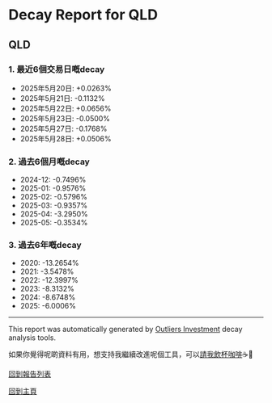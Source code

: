 # Decay Report for QLD

## QLD

### 1. 最近6個交易日嘅decay

- 2025年5月20日: +0.0263%
- 2025年5月21日: -0.1132%
- 2025年5月22日: +0.0656%
- 2025年5月23日: -0.0500%
- 2025年5月27日: -0.1768%
- 2025年5月28日: +0.0506%

### 2. 過去6個月嘅decay

- 2024-12: -0.7496%
- 2025-01: -0.9576%
- 2025-02: -0.5796%
- 2025-03: -0.9357%
- 2025-04: -3.2950%
- 2025-05: -0.3534%

### 3. 過去6年嘅decay

- 2020: -13.2654%
- 2021: -3.5478%
- 2022: -12.3997%
- 2023: -8.3132%
- 2024: -8.6748%
- 2025: -6.0006%

------------------------------
This report was automatically generated by [Outliers Investment](https://outliersecon.github.io/Outliers-Investment/) decay analysis tools.

如果你覺得呢啲資料有用，想支持我繼續改進呢個工具，可以[請我飲杯咖啡](https://buymeacoffee.com/outliersecon)☕🙏

[回到報告列表](https://outliersecon.github.io/Outliers-Investment/reports/reports_public)

[回到主頁](https://outliersecon.github.io/Outliers-Investment/)